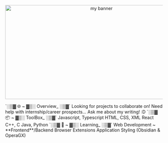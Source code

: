 <p align="center">
<img width="600" height="300" src="https://github.com/wheatleyinabox/wheatleyinabox/assets/43763110/23064edd-4641-487c-8c15-e6af53206ed5" alt="my banner">
</p>
`░▒▓ 🌐 ~ ▓▒░ Overview_ ░▒▓`   
Looking for projects to collaborate on!   
Need help with internship/career prospects...   
Ask me about my writing! :D     
`░▒▓ 📦 ~ ▓▒░ ToolBox_ ░▒▓`    
Javascript, Typescript   
HTML, CSS, XML   
React   
C++, C   
Java, Python   
`░▒▓ 🌱 ~ ▓▒░ Learning_ ░▒▓`   
Web Development ~ **Frontend**/Backend   
Browser Extensions    
Application Styling (Obsidian & OperaGX)      
